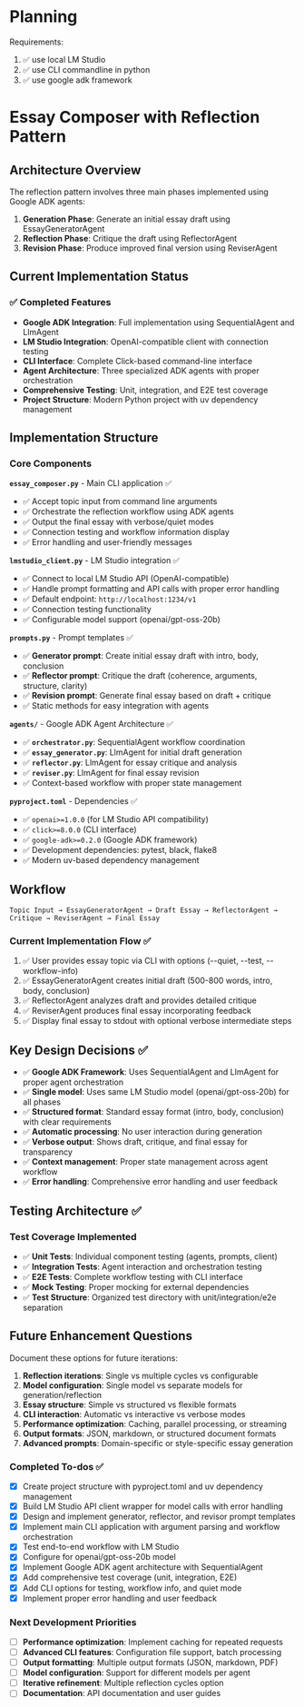 # Planning 

Requirements: 
1. ✅ use local LM Studio
2. ✅ use CLI commandline in python 
3. ✅ use google adk framework

# Essay Composer with Reflection Pattern

## Architecture Overview

The reflection pattern involves three main phases implemented using Google ADK agents:

1. **Generation Phase**: Generate an initial essay draft using EssayGeneratorAgent
2. **Reflection Phase**: Critique the draft using ReflectorAgent  
3. **Revision Phase**: Produce improved final version using ReviserAgent

## Current Implementation Status

### ✅ Completed Features

- **Google ADK Integration**: Full implementation using SequentialAgent and LlmAgent
- **LM Studio Integration**: OpenAI-compatible client with connection testing
- **CLI Interface**: Complete Click-based command-line interface
- **Agent Architecture**: Three specialized ADK agents with proper orchestration
- **Comprehensive Testing**: Unit, integration, and E2E test coverage
- **Project Structure**: Modern Python project with uv dependency management

## Implementation Structure

### Core Components

**`essay_composer.py`** - Main CLI application ✅

- ✅ Accept topic input from command line arguments
- ✅ Orchestrate the reflection workflow using ADK agents
- ✅ Output the final essay with verbose/quiet modes
- ✅ Connection testing and workflow information display
- ✅ Error handling and user-friendly messages

**`lmstudio_client.py`** - LM Studio integration ✅

- ✅ Connect to local LM Studio API (OpenAI-compatible)
- ✅ Handle prompt formatting and API calls with proper error handling
- ✅ Default endpoint: `http://localhost:1234/v1`
- ✅ Connection testing functionality
- ✅ Configurable model support (openai/gpt-oss-20b)

**`prompts.py`** - Prompt templates ✅

- ✅ **Generator prompt**: Create initial essay draft with intro, body, conclusion
- ✅ **Reflector prompt**: Critique the draft (coherence, arguments, structure, clarity)
- ✅ **Revision prompt**: Generate final essay based on draft + critique
- ✅ Static methods for easy integration with agents

**`agents/`** - Google ADK Agent Architecture ✅

- ✅ **`orchestrator.py`**: SequentialAgent workflow coordination
- ✅ **`essay_generator.py`**: LlmAgent for initial draft generation
- ✅ **`reflector.py`**: LlmAgent for essay critique and analysis
- ✅ **`reviser.py`**: LlmAgent for final essay revision
- ✅ Context-based workflow with proper state management

**`pyproject.toml`** - Dependencies ✅

- ✅ `openai>=1.0.0` (for LM Studio API compatibility)
- ✅ `click>=8.0.0` (CLI interface)
- ✅ `google-adk>=0.2.0` (Google ADK framework)
- ✅ Development dependencies: pytest, black, flake8
- ✅ Modern uv-based dependency management

## Workflow

```
Topic Input → EssayGeneratorAgent → Draft Essay → ReflectorAgent → Critique → ReviserAgent → Final Essay
```

### Current Implementation Flow ✅

1. ✅ User provides essay topic via CLI with options (--quiet, --test, --workflow-info)
2. ✅ EssayGeneratorAgent creates initial draft (500-800 words, intro, body, conclusion)
3. ✅ ReflectorAgent analyzes draft and provides detailed critique
4. ✅ ReviserAgent produces final essay incorporating feedback
5. ✅ Display final essay to stdout with optional verbose intermediate steps

## Key Design Decisions ✅

- ✅ **Google ADK Framework**: Uses SequentialAgent and LlmAgent for proper agent orchestration
- ✅ **Single model**: Uses same LM Studio model (openai/gpt-oss-20b) for all phases
- ✅ **Structured format**: Standard essay format (intro, body, conclusion) with clear requirements
- ✅ **Automatic processing**: No user interaction during generation
- ✅ **Verbose output**: Shows draft, critique, and final essay for transparency
- ✅ **Context management**: Proper state management across agent workflow
- ✅ **Error handling**: Comprehensive error handling and user feedback

## Testing Architecture ✅

### Test Coverage Implemented

- ✅ **Unit Tests**: Individual component testing (agents, prompts, client)
- ✅ **Integration Tests**: Agent interaction and orchestration testing
- ✅ **E2E Tests**: Complete workflow testing with CLI interface
- ✅ **Mock Testing**: Proper mocking for external dependencies
- ✅ **Test Structure**: Organized test directory with unit/integration/e2e separation

## Future Enhancement Questions

Document these options for future iterations:

1. **Reflection iterations**: Single vs multiple cycles vs configurable
2. **Model configuration**: Single model vs separate models for generation/reflection  
3. **Essay structure**: Simple vs structured vs flexible formats
4. **CLI interaction**: Automatic vs interactive vs verbose modes
5. **Performance optimization**: Caching, parallel processing, or streaming
6. **Output formats**: JSON, markdown, or structured document formats
7. **Advanced prompts**: Domain-specific or style-specific essay generation

### Completed To-dos ✅

- [x] Create project structure with pyproject.toml and uv dependency management
- [x] Build LM Studio API client wrapper for model calls with error handling
- [x] Design and implement generator, reflector, and revisor prompt templates
- [x] Implement main CLI application with argument parsing and workflow orchestration
- [x] Test end-to-end workflow with LM Studio
- [x] Configure for openai/gpt-oss-20b model
- [x] Implement Google ADK agent architecture with SequentialAgent
- [x] Add comprehensive test coverage (unit, integration, E2E)
- [x] Add CLI options for testing, workflow info, and quiet mode
- [x] Implement proper error handling and user feedback

### Next Development Priorities

- [ ] **Performance optimization**: Implement caching for repeated requests
- [ ] **Advanced CLI features**: Configuration file support, batch processing
- [ ] **Output formatting**: Multiple output formats (JSON, markdown, PDF)
- [ ] **Model configuration**: Support for different models per agent
- [ ] **Iterative refinement**: Multiple reflection cycles option
- [ ] **Documentation**: API documentation and user guides
